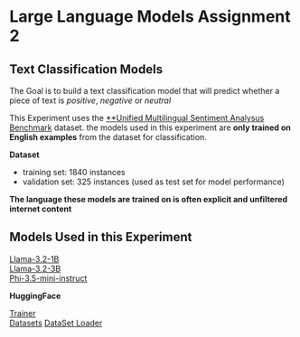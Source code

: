 # Large Language Models Assignment 2


## Text Classification Models

The Goal is to build a text classification model that will predict whether a piece of text is *positive*, *negative* or *neutral*

This Experiment uses the [**Unified Multilingual Sentiment Analysus Benchmark](https://huggingface.co/datasets/cardiffnlp/tweet_sentiment_multilingual) dataset. the models used in this experiment are **only trained on English examples** from the dataset for classification.

**Dataset**

* training set: 1840 instances
* validation set: 325 instances (used as test set for model performance)

**The language these models are trained on is often explicit and unfiltered internet content**

## Models Used in this Experiment

[Llama-3.2-1B](https://huggingface.co/meta-llama/Llama-3.2-1B)  
[Llama-3.2-3B](https://huggingface.co/meta-llama/Llama-3.2-3B)  
[Phi-3.5-mini-instruct](https://huggingface.co/microsoft/Phi-3.5-mini-instruct)  

**HuggingFace**

[Trainer](https://huggingface.co/docs/transformers/main_classes/trainer)  
[Datasets](https://huggingface.co/datasets1)
[DataSet Loader](https://huggingface.co/docs/datasets/v2.15.0/loading)